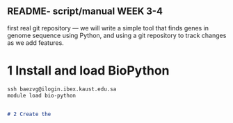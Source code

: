 ## README- script/manual WEEK 3-4    
first real git repository — we will write a simple tool that
finds genes in genome sequence using Python, and using a git repository to
track changes as we add features.

# 1 Install and load BioPython

```markdown
ssh baezvg@ilogin.ibex.kaust.edu.sa  
module load bio-python


# 2 Create the 
